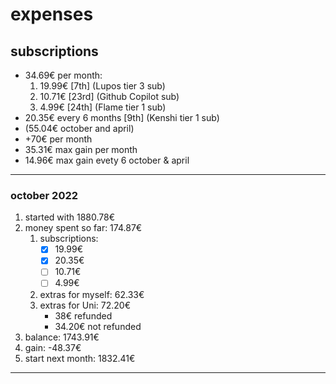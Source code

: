 
# expenses

## subscriptions

- 34.69€ per month:
    1. 19.99€ [7th] (Lupos tier 3 sub)
    2. 10.71€ [23rd] (Github Copilot sub)
    3. 4.99€ [24th] (Flame tier 1 sub)
- 20.35€ every 6 months [9th] (Kenshi tier 1 sub)
- (55.04€ october and april)
- +70€ per month
- 35.31€ max gain per month
- 14.96€ max gain evety 6 october & april

---

### october 2022

1. started with 1880.78€
2. money spent so far: 174.87€
    1. subscriptions:
        - [x] 19.99€
        - [x] 20.35€
        - [ ] 10.71€
        - [ ] 4.99€
    2. extras for myself: 62.33€
    3. extras for Uni: 72.20€
       - 38€ refunded
       - 34.20€ not refunded
3. balance: 1743.91€
4. gain: -48.37€
5. start next month: 1832.41€

---
